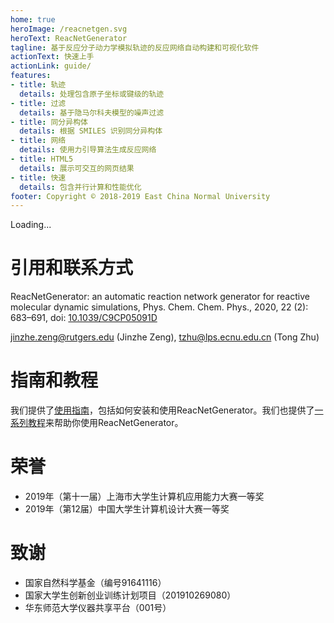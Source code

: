 ```yaml
---
home: true
heroImage: /reacnetgen.svg
heroText: ReacNetGenerator
tagline: 基于反应分子动力学模拟轨迹的反应网络自动构建和可视化软件
actionText: 快速上手
actionLink: guide/
features:
- title: 轨迹
  details: 处理包含原子坐标或键级的轨迹
- title: 过滤
  details: 基于隐马尔科夫模型的噪声过滤
- title: 同分异构体
  details: 根据 SMILES 识别同分异构体
- title: 网络
  details: 使用力引导算法生成反应网络
- title: HTML5
  details: 展示可交互的网页结果
- title: 快速
  details: 包含并行计算和性能优化
footer: Copyright © 2018-2019 East China Normal University
---
```


<div class="bilitube" data-youtube="TI21SI9YPfo" data-bvid="BV175411N7uG">Loading...</div>

# 引用和联系方式

ReacNetGenerator: an automatic reaction network generator for reactive molecular dynamic simulations, Phys. Chem. Chem. Phys., 2020, 22 (2): 683–691, doi: [10.1039/C9CP05091D](https://dx.doi.org/10.1039/C9CP05091D)

jinzhe.zeng@rutgers.edu (Jinzhe Zeng), tzhu@lps.ecnu.edu.cn (Tong Zhu)

# 指南和教程

我们提供了[使用指南](guide/)，包括如何安装和使用ReacNetGenerator。我们也提供了[一系列教程](../tutorial/)来帮助你使用ReacNetGenerator。

# 荣誉
* 2019年（第十一届）上海市大学生计算机应用能力大赛一等奖
* 2019年（第12届）中国大学生计算机设计大赛一等奖

# 致谢
* 国家自然科学基金（编号91641116）
* 国家大学生创新创业训练计划项目（201910269080）
* 华东师范大学仪器共享平台（001号）

<VueScriptComponent script="<script src='https://cdn.jsdelivr.net/npm/bilitube@0/dist/bilitube.min.js' defer></script>"/>
<script>
import VueScriptComponent from 'vue-script-component'
export default {
	components: {
		VueScriptComponent,VueScriptComponent
	}
}
</script>
